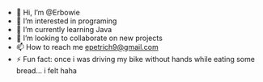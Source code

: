 - 👋 Hi, I’m @Erbowie
- 👀 I’m interested in programing
- 🌱 I’m currently learning Java
- 💞️ I’m looking to collaborate on new projects 
- 📫 How to reach me epetrich9@gmail.com
- ⚡ Fun fact: once i was driving my bike without hands while eating some bread... i felt haha

<!---
Erbowie/Erbowie is a ✨ special ✨ repository because its `README.md` (this file) appears on your GitHub profile.
You can click the Preview link to take a look at your changes.
--->
